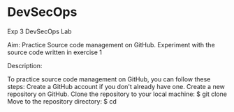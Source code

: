 # DevSecOps
Exp 3 DevSecOps Lab

Aim: Practice Source code management on GitHub. Experiment with the source code written in exercise 1

Description:

To practice source code management on GitHub, you can follow these steps:
Create a GitHub account if you don't already have one.
Create a new repository on GitHub.
Clone the repository to your local machine: $ git clone <repository- url>
Move to the repository directory: $ cd <repository-name>
